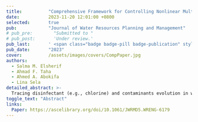 ```yaml
---
title:          "Comprehensive Framework for Controlling Nonlinear Multispecies Water Quality Dynamics"
date:           2023-11-20 12:01:00 +0800
selected:       true
pub:            "Journal of Water Resources Planning and Management"
# pub_pre:        "Submitted to "
# pub_post:       'Under review.'
pub_last:       ' <span class="badge badge-pill badge-publication" style="background-color: #3498db; color: white;">Journal</span>'
pub_date:       "2023"
cover:          /assets/images/covers/CompPaper.jpg
authors:
  - Salma M. Elsherif
  - Ahmad F. Taha
  - Ahmed A. Abokifa
  - Lina Sela
detailed_abstract: >-
  Tracing disinfectant (e.g., chlorine) and contaminants evolution in water networks requires the solution of one-dimensional (1D) advection-reaction (AR) partial differential equations (PDEs). With the absence of analytical solutions in many scenarios, numerical solutions require high-resolution time and space discretizations, resulting in large model dimensions. This adds complexity to the water quality control problem. In addition, considering multispecies water quality dynamics rather than the single-species dynamics produces a more accurate description of the reaction dynamics under abnormal hazardous conditions (e.g., contamination events). Yet, these dynamics introduce a nonlinear reaction formulation to the model. To that end, solving nonlinear 1D AR PDEs in real time is critical to achieving monitoring and control goals for various scaled networks with a high computational burden. In this work, we propose a novel comprehensive framework to overcome the large-dimensionality issue by introducing different approaches for applying model order reduction (MOR) algorithms to the nonlinear system followed by applying a real-time water quality regulation algorithm that is based on an advanced model to maintain desirable disinfectant levels in water networks under multispecies dynamics. The performance of this framework is validated using rigorous numerical case studies under a wide range of scenarios demonstrating the challenges associated with regulating water quality under such conditions.
toggle_text: "Abstract"
links:
  Paper: https://ascelibrary.org/doi/10.1061/JWRMD5.WRENG-6179
---
```

